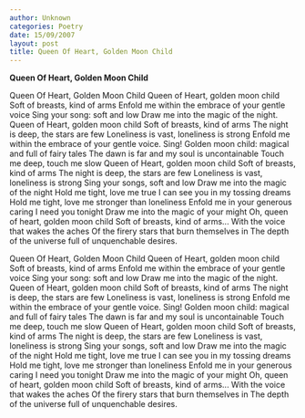 ```yaml
---
author: Unknown
categories: Poetry
date: 15/09/2007
layout: post
title: Queen Of Heart, Golden Moon Child
---
```


**Queen Of Heart, Golden Moon Child**

Queen Of Heart, Golden Moon Child
Queen of Heart, golden moon child
Soft of breasts, kind of arms
Enfold me within the embrace of your gentle voice
Sing your song: soft and low
Draw me into the magic of the night.
Queen of Heart, golden moon child
Soft of breasts, kind of arms
The night is deep, the stars are few
Loneliness is vast, loneliness is strong
Enfold me within the embrace of your gentle voice.
Sing! Golden moon child: magical and full of fairy tales
The dawn is far and my soul is uncontainable
Touch me deep, touch me slow
Queen of Heart, golden moon child
Soft of breasts, kind of arms
The night is deep, the stars are few
Loneliness is vast, loneliness is strong
Sing your songs, soft and low
Draw me into the magic of the night
Hold me tight, love me true
I can see you in my tossing dreams
Hold me tight, love me stronger than loneliness
Enfold me in your generous caring
I need you tonight
Draw me into the magic of your might
Oh, queen of heart, golden moon child
Soft of breasts, kind of arms...
With the voice that wakes the aches
Of the firery stars that burn themselves in
The depth of the universe full of unquenchable desires.

Queen Of Heart, Golden Moon Child
Queen of Heart, golden moon child
Soft of breasts, kind of arms
Enfold me within the embrace of your gentle voice
Sing your song: soft and low
Draw me into the magic of the night.
Queen of Heart, golden moon child
Soft of breasts, kind of arms
The night is deep, the stars are few
Loneliness is vast, loneliness is strong
Enfold me within the embrace of your gentle voice.
Sing! Golden moon child: magical and full of fairy tales
The dawn is far and my soul is uncontainable
Touch me deep, touch me slow
Queen of Heart, golden moon child
Soft of breasts, kind of arms
The night is deep, the stars are few
Loneliness is vast, loneliness is strong
Sing your songs, soft and low
Draw me into the magic of the night
Hold me tight, love me true
I can see you in my tossing dreams
Hold me tight, love me stronger than loneliness
Enfold me in your generous caring
I need you tonight
Draw me into the magic of your might
Oh, queen of heart, golden moon child
Soft of breasts, kind of arms...
With the voice that wakes the aches
Of the firery stars that burn themselves in
The depth of the universe full of unquenchable desires.
